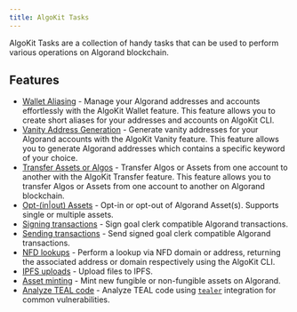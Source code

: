 ```yaml
---
title: AlgoKit Tasks
---
```

AlgoKit Tasks are a collection of handy tasks that can be used to perform various operations on Algorand blockchain.

## Features

- [Wallet Aliasing](/algokit/cli/tasks/wallet/) - Manage your Algorand addresses and accounts effortlessly with the AlgoKit Wallet feature. This feature allows you to create short aliases for your addresses and accounts on AlgoKit CLI.
- [Vanity Address Generation](/algokit/cli/tasks/vanity_address/) - Generate vanity addresses for your Algorand accounts with the AlgoKit Vanity feature. This feature allows you to generate Algorand addresses which contains a specific keyword of your choice.
- [Transfer Assets or Algos](/algokit/cli/tasks/transfer/) - Transfer Algos or Assets from one account to another with the AlgoKit Transfer feature. This feature allows you to transfer Algos or Assets from one account to another on Algorand blockchain.
- [Opt-(in|out) Assets](/algokit/cli/tasks/opt/) - Opt-in or opt-out of Algorand Asset(s). Supports single or multiple assets.
- [Signing transactions](/algokit/cli/tasks/sign/) - Sign goal clerk compatible Algorand transactions.
- [Sending transactions](/algokit/cli/tasks/send/) - Send signed goal clerk compatible Algorand transactions.
- [NFD lookups](/algokit/cli/tasks/nfd/) - Perform a lookup via NFD domain or address, returning the associated address or domain respectively using the AlgoKit CLI.
- [IPFS uploads](/algokit/cli/tasks/ipfs/) - Upload files to IPFS.
- [Asset minting](/algokit/cli/tasks/mint/) - Mint new fungible or non-fungible assets on Algorand.
- [Analyze TEAL code](/algokit/cli/tasks/analyze/) - Analyze TEAL code using [`tealer`](https://github.com/crytic/tealer) integration for common vulnerabilities.